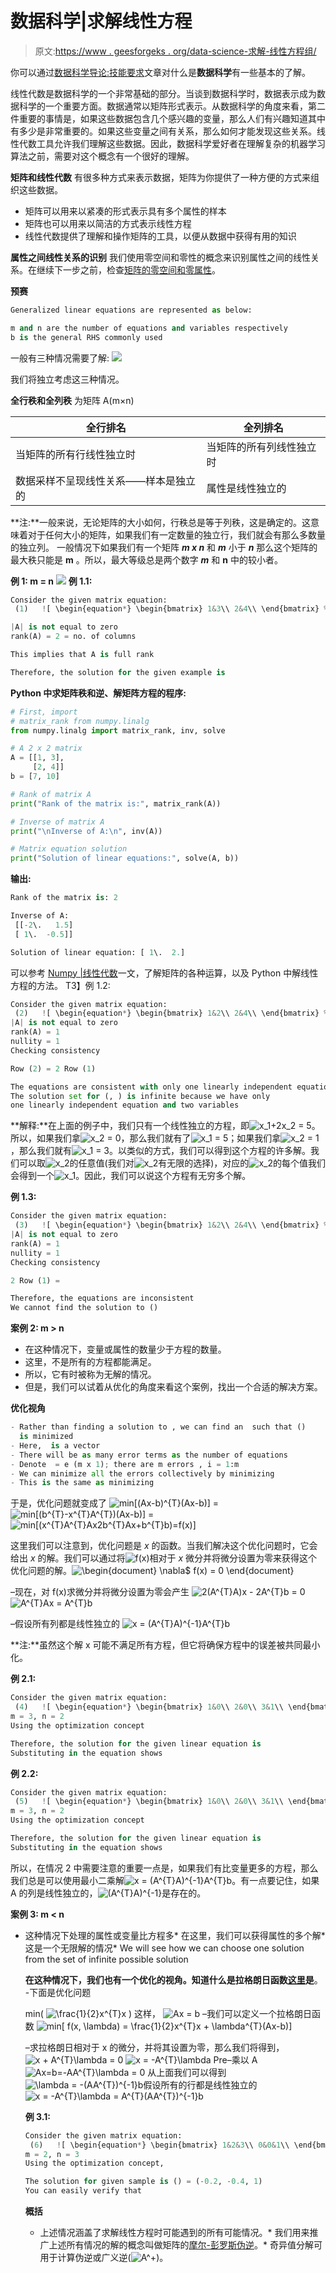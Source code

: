 # 数据科学|求解线性方程

> 原文:[https://www . geesforgeks . org/data-science-求解-线性方程组/](https://www.geeksforgeeks.org/data-science-solving-linear-equations/)

你可以通过[数据科学导论:技能要求](https://www.geeksforgeeks.org/introduction-data-science-skills-required/)文章对什么是**数据科学**有一些基本的了解。

线性代数是数据科学的一个非常基础的部分。当谈到数据科学时，数据表示成为数据科学的一个重要方面。数据通常以矩阵形式表示。从数据科学的角度来看，第二件重要的事情是，如果这些数据包含几个感兴趣的变量，那么人们有兴趣知道其中有多少是非常重要的。如果这些变量之间有关系，那么如何才能发现这些关系。线性代数工具允许我们理解这些数据。因此，数据科学爱好者在理解复杂的机器学习算法之前，需要对这个概念有一个很好的理解。

**矩阵和线性代数**
有很多种方式来表示数据，矩阵为你提供了一种方便的方式来组织这些数据。

*   矩阵可以用来以紧凑的形式表示具有多个属性的样本
*   矩阵也可以用来以简洁的方式表示线性方程
*   线性代数提供了理解和操作矩阵的工具，以便从数据中获得有用的知识

**属性之间线性关系的识别**
我们使用零空间和零性的概念来识别属性之间的线性关系。在继续下一步之前，检查[矩阵的零空间和零属性](https://www.geeksforgeeks.org/null-space-and-nullity-of-a-matrix/)。

**预赛**

```py
Generalized linear equations are represented as below:

m and n are the number of equations and variables respectively
b is the general RHS commonly used

```

一般有三种情况需要了解:
![](img/18b1b0c06d7257fa494f26a7d690c160.png)

我们将独立考虑这三种情况。

**全行秩和全列秩**
为矩阵 A(m×n)

| 全行排名 | 全列排名 |
| --- | --- |
| 当矩阵的所有行线性独立时 | 当矩阵的所有列线性独立时 |
| 数据采样不呈现线性关系——样本是独立的 | 属性是线性独立的 |

**注:**一般来说，无论矩阵的大小如何，行秩总是等于列秩，这是确定的。这意味着对于任何大小的矩阵，如果我们有一定数量的独立行，我们就会有那么多数量的独立列。
一般情况下如果我们有一个矩阵 ***m x n*** 和 ***m*** 小于 ***n*** 那么这个矩阵的最大秩只能是 **m** 。所以，最大等级总是两个数字 ***m*** 和 **n** 中的较小者。

**例 1: m = n**
![](img/0e935056f8a384fa0b33869a8425ec36.png)
**例 1.1:**

```py
Consider the given matrix equation:
 (1)   ![ \begin{equation*} \begin{bmatrix} 1&3\\ 2&4\\ \end{bmatrix} % \begin{bmatrix} x_1\\ x_2\\ \end{bmatrix} = \begin{bmatrix} 7\\ 10\\ \end{bmatrix} \end{equation*} ](img/ff76f8af20d6b719efbcc9428f9055e5.png "Rendered by QuickLaTeX.com")

|A| is not equal to zero
rank(A) = 2 = no. of columns

This implies that A is full rank

Therefore, the solution for the given example is     

```

**Python 中求矩阵秩和逆、解矩阵方程的程序:**

```py
# First, import
# matrix_rank from numpy.linalg
from numpy.linalg import matrix_rank, inv, solve

# A 2 x 2 matrix
A = [[1, 3],  
     [2, 4]]
b = [7, 10]

# Rank of matrix A
print("Rank of the matrix is:", matrix_rank(A))

# Inverse of matrix A
print("\nInverse of A:\n", inv(A))

# Matrix equation solution
print("Solution of linear equations:", solve(A, b))
```

**输出:**

```py
Rank of the matrix is: 2

Inverse of A:
 [[-2\.   1.5]
 [ 1\.  -0.5]]

Solution of linear equation: [ 1\.  2.]

```

可以参考 [Numpy |线性代数](https://www.geeksforgeeks.org/numpy-linear-algebra/)一文，了解矩阵的各种运算，以及 Python 中解线性方程的方法。
T3】例 1.2:

```py
Consider the given matrix equation:
 (2)   ![ \begin{equation*} \begin{bmatrix} 1&2\\ 2&4\\ \end{bmatrix} % \begin{bmatrix} x_1\\ x_2\\ \end{bmatrix} = \begin{bmatrix} 5\\ 10\\ \end{bmatrix} \end{equation*} ](img/eda28d79507de26397a3d8c53bdc048b.png "Rendered by QuickLaTeX.com")
|A| is not equal to zero
rank(A) = 1
nullity = 1
Checking consistency

Row (2) = 2 Row (1)

The equations are consistent with only one linearly independent equation
The solution set for (, ) is infinite because we have only
one linearly independent equation and two variables    

```

**解释:**在上面的例子中，我们只有一个线性独立的方程，即![x_1+2x_2 = 5](img/04aab7175b99d545b1849ca6d86a3afd.png "Rendered by QuickLaTeX.com")。所以，如果我们拿![x_2 = 0](img/d51160adb241b396acbb3125f51aedca.png "Rendered by QuickLaTeX.com")，那么我们就有了![x_1 = 5](img/778a8ae61693d07d927b2df46c9a65e7.png "Rendered by QuickLaTeX.com")；如果我们拿![x_2 = 1](img/d986a0c149f196ea7d56ec335203ed01.png "Rendered by QuickLaTeX.com")，那么我们就有![x_1 = 3](img/0a184f0cea517b1b14d9b267d0f94eeb.png "Rendered by QuickLaTeX.com")。以类似的方式，我们可以得到这个方程的许多解。我们可以取![x_2](img/1be2e975d2309994fef4a2e15ab50197.png "Rendered by QuickLaTeX.com")的任意值(我们对![x_2](img/1be2e975d2309994fef4a2e15ab50197.png "Rendered by QuickLaTeX.com")有无限的选择)，对应的![x_2](img/1be2e975d2309994fef4a2e15ab50197.png "Rendered by QuickLaTeX.com")的每个值我们会得到一个![x_1](img/71978602d34220094b7c7d53c2337873.png "Rendered by QuickLaTeX.com")。因此，我们可以说这个方程有无穷多个解。

**例 1.3:**

```py
Consider the given matrix equation:
 (3)   ![ \begin{equation*} \begin{bmatrix} 1&2\\ 2&4\\ \end{bmatrix} % \begin{bmatrix} x_1\\ x_2\\ \end{bmatrix} = \begin{bmatrix} 5\\ 9\\ \end{bmatrix} \end{equation*} ](img/5f9856e9b614d2d488c9aaf007734987.png "Rendered by QuickLaTeX.com")
|A| is not equal to zero
rank(A) = 1
nullity = 1
Checking consistency

2 Row (1) = 

Therefore, the equations are inconsistent
We cannot find the solution to ()

```

**案例 2: m > n**

*   在这种情况下，变量或属性的数量少于方程的数量。
*   这里，不是所有的方程都能满足。
*   所以，它有时被称为无解的情况。
*   但是，我们可以试着从优化的角度来看这个案例，找出一个合适的解决方案。

**优化视角**

```py
- Rather than finding a solution to , we can find an  such that () 
  is minimized
- Here,  is a vector
- There will be as many error terms as the number of equations
- Denote  = e (m x 1); there are m errors , i = 1:m
- We can minimize all the errors collectively by minimizing 
- This is the same as minimizing 

```

于是，优化问题就变成了
![min[(Ax-b)^{T}(Ax-b)]](img/ed5efdb78d50522a26d0d8185f31d118.png "Rendered by QuickLaTeX.com")
= ![min[(b^{T}-x^{T}A^{T})(Ax-b)]](img/7a093fd07200331913202a31893a7225.png "Rendered by QuickLaTeX.com")
= ![min[(x^{T}A^{T}Ax2b^{T}Ax+b^{T}b)=f(x)]](img/e226dd9c45f037124c67e998a4091099.png "Rendered by QuickLaTeX.com")

这里我们可以注意到，优化问题是 *x* 的函数。当我们解决这个优化问题时，它会给出 *x* 的解。我们可以通过将![f(x)](img/647eddc3ddfd2a00a25c0cacc7160848.png "Rendered by QuickLaTeX.com")相对于 *x* 微分并将微分设置为零来获得这个优化问题的解。![ \begin{document} \nabla$ f(x) = 0 \end{document} ](img/1f9ad2b3b6728996bbfcee2b94a0b8a2.png "Rendered by QuickLaTeX.com")

–现在，对 f(x)求微分并将微分设置为零会产生
![2(A^{T}A)x - 2A^{T}b = 0](img/c2597a715cb6ccc73d9aba8a9ab8f057.png "Rendered by QuickLaTeX.com")
![A^{T}Ax = A^{T}b](img/42e4fc4840582400e9e5263f53286f15.png "Rendered by QuickLaTeX.com")

–假设所有列都是线性独立的
![x = (A^{T}A)^{-1}A^{T}b](img/7c9aad708525dfe192d3de6b760566ec.png "Rendered by QuickLaTeX.com")

**注:**虽然这个解 x 可能不满足所有方程，但它将确保方程中的误差被共同最小化。

**例 2.1:**

```py
Consider the given matrix equation:
 (4)   ![ \begin{equation*} \begin{bmatrix} 1&0\\ 2&0\\ 3&1\\ \end{bmatrix} % \begin{bmatrix} x_1\\ x_2\\ \end{bmatrix} = \begin{bmatrix} 1\\ -0.5\\ 5\\ \end{bmatrix} \end{equation*} ](img/dd00c603d3b3cde1b497a78db881dae6.png "Rendered by QuickLaTeX.com")
m = 3, n = 2
Using the optimization concept

Therefore, the solution for the given linear equation is 
Substituting in the equation shows

```

**例 2.2:**

```py
Consider the given matrix equation:
 (5)   ![ \begin{equation*} \begin{bmatrix} 1&0\\ 2&0\\ 3&1\\ \end{bmatrix} % \begin{bmatrix} x_1\\ x_2\\ \end{bmatrix} = \begin{bmatrix} 1\\ 2\\ 5\\ \end{bmatrix} \end{equation*} ](img/cdff86a0844a9dd4096452554c4d0676.png "Rendered by QuickLaTeX.com")
m = 3, n = 2
Using the optimization concept

Therefore, the solution for the given linear equation is 
Substituting in the equation shows

```

所以，在情况 2 中需要注意的重要一点是，如果我们有比变量更多的方程，那么我们总是可以使用最小二乘解![x = (A^{T}A)^{-1}A^{T}b](img/7c9aad708525dfe192d3de6b760566ec.png "Rendered by QuickLaTeX.com")。有一点要记住，如果 A 的列是线性独立的，![(A^{T}A)^{-1}](img/d64bc07c0c521794fcf71ff924c049e0.png "Rendered by QuickLaTeX.com")是存在的。

**案例 3: m < n**

*   这种情况下处理的属性或变量比方程多*   在这里，我们可以获得属性的多个解*   这是一个无限解的情况*   We will see how we can choose one solution from the set of infinite possible solution

    **在这种情况下，我们也有一个优化的视角。知道什么是拉格朗日函数[这里](https://www.encyclopediaofmath.org/index.php/Lagrange_function)是**。
    -下面是优化问题

    min( ![\frac{1}{2}x^{T}x](img/29cc0f5b2da44422e8e5f26c3221deec.png "Rendered by QuickLaTeX.com") )
    这样，
    ![ Ax = b ](img/8885b16cee01dbed1f68037160fc0e94.png "Rendered by QuickLaTeX.com")
    –我们可以定义一个拉格朗日函数
    ![  min[ f(x, \lambda) = \frac{1}{2}x^{T}x + \lambda^{T}(Ax-b)] ](img/0f3fdbbb40fcee287021da8a0445a76c.png "Rendered by QuickLaTeX.com")

    –求拉格朗日相对于 x 的微分，并将其设置为零，那么我们将得到，
    ![ x + A^{T}\lambda = 0 ](img/2d6b238fcfa51f250056f703eddcb88f.png "Rendered by QuickLaTeX.com")
    ![ x = -A^{T}\lambda  ](img/9b5b1e05c792f455a0ef199793683937.png "Rendered by QuickLaTeX.com")
    Pre–乘以 A
    ![ Ax=b=-AA^{T}\lambda = 0 ](img/99198dda6a0ee3547c8ee73228f520cf.png "Rendered by QuickLaTeX.com")
    从上面我们可以得到
    ![ \lambda = -(AA^{T})^{-1}b ](img/338a4e98e781c04798da9725b6b03f97.png "Rendered by QuickLaTeX.com")假设所有的行都是线性独立的
    ![ x = -A^{T}\lambda = A^{T}(AA^{T})^{-1}b ](img/d2b7a1095a05f987c0409e32a4494efd.png "Rendered by QuickLaTeX.com")

    **例 3.1:**

    ```py
    Consider the given matrix equation:
     (6)   ![ \begin{equation*} \begin{bmatrix} 1&2&3\\ 0&0&1\\ \end{bmatrix} % \begin{bmatrix} x_1\\ x_2\\ x_3\\ \end{bmatrix} = \begin{bmatrix} 2\\ 1\\ \end{bmatrix} \end{equation*} ](img/4539b6848395eaff71ebb3ac895b2cb3.png "Rendered by QuickLaTeX.com")
    m = 2, n = 3
    Using the optimization concept,

    The solution for given sample is () = (-0.2, -0.4, 1)
    You can easily verify that 

    ```

    **概括**

    *   上述情况涵盖了求解线性方程时可能遇到的所有可能情况。*   我们用来推广上述所有情况的解的概念叫做矩阵的[摩尔-彭罗斯伪逆](https://www.geeksforgeeks.org/moore-penrose-pseudoinverse-mathematics/)。*   奇异值分解可用于计算伪逆或广义逆(![A^+](img/ab63045fde9d9d0c2fb474ac0935f93a.png "Rendered by QuickLaTeX.com"))。